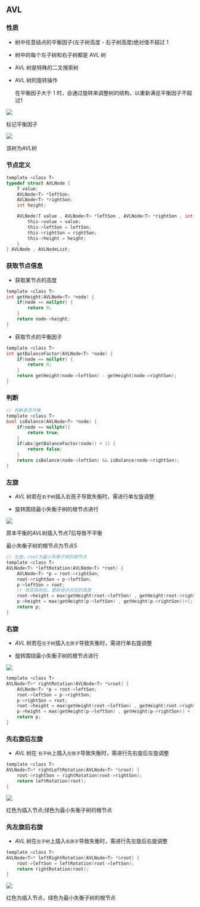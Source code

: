## AVL


### 性质

- 树中任意结点的平衡因子(左子树高度 - 右子树高度)绝对值不超过 1

- 树中的每个左子树和右子树都是 AVL 树

- AVL 树是特殊的二叉搜索树

- AVL 树的旋转操作

    在平衡因子大于 $1$ 时，会通过旋转来调整树的结构，以重新满足平衡因子不超过$1$

![](https://cdn.hurra.ltd/img/2022-3-26-2311.svg)

标记平衡因子

![](https://cdn.hurra.ltd/img/2022-3-26-2313.svg)

该树为$AVL$树


### 节点定义

```c
template <class T>
typedef struct AVLNode {
    T value;
    AVLNode<T> *leftSon;
    AVLNode<T> *rightSon;
    int height;

    AVLNode(T value , AVLNode<T> *leftSon , AVLNode<T> *rightSon , int height){
        this->value = value;
        this->leftSon = leftSon;
        this->rightSon = rightSon;
        this->height = height;
    }
} AVLNode , AVLNodeList;
```


### 获取节点信息

- 获取某节点的高度

```c
template <class T>
int getHeight(AVLNode<T> *node) {
    if(node == nullptr) {
        return 0;
    }
    return node->height;
}
```

- 获取节点的平衡因子

```c
template <class T>
int getBalanceFactor(AVLNode<T> *node) {
    if(node == nullptr) {
        return 0;
    }
    return getHeight(node->leftSon) - getHeight(node->rightSon);
}
```


### 判断

```c
// 判断是否平衡
template <class T>
bool isBalance(AVLNode<T> *node) {
    if(node == nullptr){
        return true;
    }
    if(abs(getBalanceFactor(node)) > 1) {
        return false;
    }
    return isBalance(node->leftSon) && isBalance(node->rightSon);
}
```


### 左旋

- $AVL$ 树若在`右子树`插入右孩子导致失衡时，需进行单左旋调整

- 旋转围绕最小失衡子树的根节点进行

![](https://cdn.hurra.ltd/img/2022-3-26-2325.svg)

原本平衡的$AVL$树插入节点$7$后导致不平衡

最小失衡子树的根节点为节点$5$

```c
// 左旋，root为最小失衡子树的根节点
template <class T>
AVLNode<T> *leftRotation(AVLNode<T> *root) {
    AVLNode<T> *p = root->rightSon;
    root->rightSon = p->leftSon;
    p->leftSon = root;
    // 改变指向后，更新结点对应的高度
    root->height = max(getHeight(root->leftSon) , getHeight(root->rightSon)) + 1;
    p->height = max(getHeight(p->leftSon) , getHeight(p->rightSon))+1;
    return p;
}
```


### 右旋

- $AVL$ 树若在`左子树`插入`左孩子`导致失衡时，需进行单右旋调整

- 旋转围绕最小失衡子树的根节点进行

![](https://cdn.hurra.ltd/img/2022-3-26-2336.svg)

```c
template <class T>
AVLNode<T>* rightRotation(AVLNode<T> *&root) {
    AVLNode<T> *p = root->leftSon;
    root->leftSon = p->rightSon;
    p->rightSon = root;
    root->height = max(getHeight(root->leftSon) , getHeight(root->rightSon)) + 1;
    p->height = max(getHeight(p->leftSon) , getHeight(p->rightSon)) + 1;
    return p;
}
```


### 先右旋后左旋

- $AVL$ 树在 `右子树`上插入`左孩子`导致失衡时，需进行先右旋后左旋调整

```c
template <class T>
AVLNode<T>* rightLeftRotation(AVLNode<T> *&root) {
    root->rightSon = rightRotation(root->rightSon);
    return leftRotation(root);
}
```

![](https://cdn.hurra.ltd/img/2022-3-26-2354.svg)

红色为插入节点;绿色为最小失衡子树的根节点


### 先左旋后右旋

- $AVL$ 树在`左子树`上插入`右孩子`导致失衡时，需进行先左旋后右旋调整

```c
template <class T>
AVLNode<T>* leftRightRotation(AVLNode<T> *&root) {
    root->leftSon = leftRotation(root->leftSon);
    return rightRotation(root);
}
```

![](https://cdn.hurra.ltd/img/2022-3-27-0000.svg)

红色为插入节点，绿色为最小失衡子树的根节点


